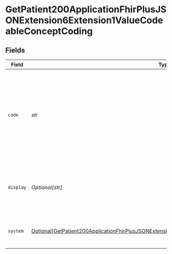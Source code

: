 # GetPatient200ApplicationFhirPlusJSONExtension6Extension1ValueCodeableConceptCoding


## Fields

| Field                                                                                                                                                                                                                     | Type                                                                                                                                                                                                                      | Required                                                                                                                                                                                                                  | Description                                                                                                                                                                                                               | Example                                                                                                                                                                                                                   |
| ------------------------------------------------------------------------------------------------------------------------------------------------------------------------------------------------------------------------- | ------------------------------------------------------------------------------------------------------------------------------------------------------------------------------------------------------------------------- | ------------------------------------------------------------------------------------------------------------------------------------------------------------------------------------------------------------------------- | ------------------------------------------------------------------------------------------------------------------------------------------------------------------------------------------------------------------------- | ------------------------------------------------------------------------------------------------------------------------------------------------------------------------------------------------------------------------- |
| `code`                                                                                                                                                                                                                    | *str*                                                                                                                                                                                                                     | :heavy_check_mark:                                                                                                                                                                                                        | A code to identify the preferred written communication format of a patient, contact or related person.<br/>* 11 - Large print<br/>* 12 - Braille<br/>* 13 - Audio tape<br/>                                               | 12                                                                                                                                                                                                                        |
| `display`                                                                                                                                                                                                                 | *Optional[str]*                                                                                                                                                                                                           | :heavy_minus_sign:                                                                                                                                                                                                        | Display-friendly representation of the preferred written communication format code.                                                                                                                                       | Braille                                                                                                                                                                                                                   |
| `system`                                                                                                                                                                                                                  | [Optional[GetPatient200ApplicationFhirPlusJSONExtension6Extension1ValueCodeableConceptCodingSystem]](../../models/operations/getpatient200applicationfhirplusjsonextension6extension1valuecodeableconceptcodingsystem.md) | :heavy_minus_sign:                                                                                                                                                                                                        | Definition of the preferred written communication extension.                                                                                                                                                              |                                                                                                                                                                                                                           |